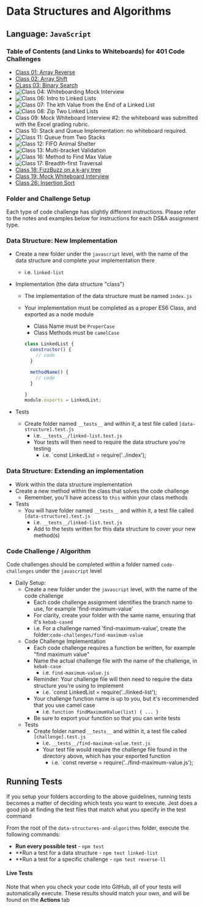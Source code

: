 # Data Structures and Algorithms

## Language: `JavaScript`

### Table of Contents (and Links to Whiteboards) for 401 Code Challenges

- [Class 01: Array Reverse](./assets/code-challenge01.png)
- [Class 02: Array Shift](./assets/code-challenge02.png)
- [CLass 03: Binary Search](./assets/code-challenge03.png)
- ![Class 04: Whiteboarding Mock Interview](./assets/code-challenge0.png)
- ![Class 06: Intro to Linked Lists](./assets/code-challenge06.png)
- ![Class 07: The kth Value from the End of a Linked List](./assets/code-challenge07.png)
- ![Class 08: Zip Two Linked Lists](./assets/code-challenge08.png)
- Class 09: Mock Whiteboard Interview #2: the whiteboard was submitted with the Excel grading rubric.
- Class 10: Stack and Queue Implementation: no whiteboard required.
- ![Class 11: Queue from Two Stacks](./assets/code-challenge11.png)
- ![Class 12: FIFO Animal Shelter](./assets/code-challenge12.png)
- ![Class 13: Multi-bracket Validation](./assets/code-challenge13.png)
- ![Class 16: Method to Find Max Value](./assets/code-challenge16.png)
- ![Class 17: Breadth-first Traversal](./assets/code-challenge17.png)
- [Class 18: FizzBuzz on a k-ary tree](./assets/code-challenge18.png)
- [Class 19: Mock Whiteboard Interview](./assets/code-challenge19.png)
- [Class 26: Insertion Sort](./blogs/insertion-sort/insertion-sort.md)

### Folder and Challenge Setup

Each type of code challenge has slightly different instructions. Please refer to the notes and examples below for instructions for each DS&A assignment type.

### Data Structure: New Implementation

- Create a new folder under the `javascript` level, with the name of the data structure and complete your implementation there
  - i.e. `linked-list`
- Implementation (the data structure "class")
  - The implementation of the data structure must be named `index.js`
  - Your implementation must be completed as a proper ES6 Class, and exported as a node module
    - Class Name must be `ProperCase`
    - Class Methods must be `camelCase`

    ```javascript
    class LinkedList {
      constructor() {
        // code
      }

      methodName() {
        // code
      }

    }
    module.exports = LinkedList;
    ```

- Tests
  - Create folder named `__tests__` and within it, a test file called `[data-structure].test.js`
    - i.e. `__tests__/linked-list.test.js`
    - Your tests will then need to require the data structure you're testing
      - i.e. `const LinkedList = require('../index');

### Data Structure: Extending an implementation

- Work within the data structure implementation
- Create a new method within the class that solves the code challenge
  - Remember, you'll have access to `this` within your class methods
- Tests
  - You will have folder named `__tests__` and within it, a test file called `[data-structure].test.js`
    - i.e. `__tests__/linked-list.test.js`
    - Add to the tests written for this data structure to cover your new method(s)

### Code Challenge / Algorithm

Code challenges should be completed within a folder named `code-challenges` under the `javascript` level

- Daily Setup:
  - Create a new folder under the `javascript` level, with the name of the code challenge
    - Each code challenge assignment identifies the branch name to use, for example 'find-maximum-value'
    - For clarity, create your folder with the same name, ensuring that it's `kebab-cased`
    - i.e. For a challenge named 'find-maximum-value', create the folder:`code-challenges/find-maximum-value`
  - Code Challenge Implementation
    - Each code challenge requires a function be written, for example "find maximum value"
    - Name the actual challenge file with the name of the challenge, in `kebab-case`
      - i.e. `find-maximum-value.js`
    - Reminder: Your challenge file will then need to require the data structure you're using to implement
      - i.e. `const LinkedList = require('../linked-list');
    - Your challenge function name is up to you, but it's recommended that you use camel case
      - i.e. `function findMaximumValue(list) { ... }`
    - Be sure to export your function so that you can write tests
  - Tests
    - Create folder named `__tests__` and within it, a test file called `[challenge].test.js`
      - i.e. `__tests__/find-maximum-value.test.js`
      - Your test file would require the challenge file found in the directory above, which has your exported function
        - i.e. `const reverse = require('../find-maximum-value.js');

## Running Tests

If you setup your folders according to the above guidelines, running tests becomes a matter of deciding which tests you want to execute.  Jest does a good job at finding the test files that match what you specify in the test command

From the root of the `data-structures-and-algorithms` folder, execute the following commands:

- **Run every possible test** - `npm test`
- **Run a test for a data structure - `npm test linked-list`
- **Run a test for a specific challenge - `npm test reverse-ll`

#### Live Tests

Note that when you check your code into GitHub, all of your tests will automatically execute. These results should match your own, and will be found on the  **Actions** tab
